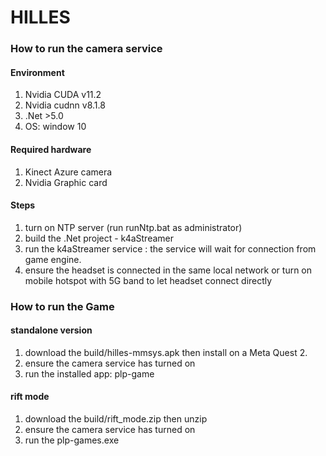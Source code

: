 # HILLES

### How to run the camera service

#### Environment 
1. Nvidia CUDA v11.2
2. Nvidia cudnn v8.1.8
3. .Net >5.0
4. OS: window 10

#### Required hardware
1. Kinect Azure camera
2. Nvidia Graphic card


#### Steps
1. turn on NTP server (run runNtp.bat as administrator) 
2. build the .Net project - k4aStreamer
3. run the k4aStreamer service : the service will wait for connection from game engine.
4. ensure the headset is connected in the same local network or turn on mobile hotspot with 5G band to let headset connect directly


### How to run the Game
#### standalone version
1. download the build/hilles-mmsys.apk then install on a Meta Quest 2.
2. ensure the camera service has turned on
3. run the installed app: plp-game 


#### rift mode
1. download the build/rift_mode.zip then unzip
2. ensure the camera service has turned on
3. run the plp-games.exe

